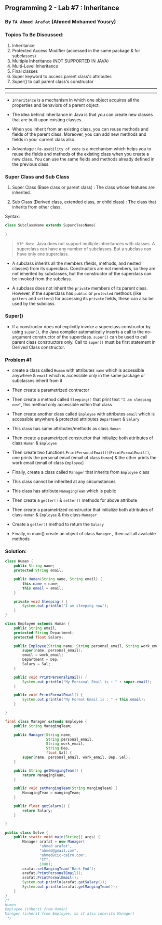 ## Programming 2 - Lab #7 : Inheritance
### By `TA Ahmed Arafat` (Ahmed Mohamed Yousry)

### Topics To Be Discussed:
1. Inheritance
2. Protected Access Modifier (accessed in the same package & for subclasses)
3. Multiple Inheritance (NOT SUPPORTED IN JAVA)
4. Multi-Level Inheritance
5. Final classes
6. Super keyword to access parent class's attributes
7. Super() to call parent class's constructor


<hr>
<hr>


- `Inheritance` is a mechanism in which one object acquires all the properties and behaviors of a parent object.

- The idea behind inheritance in Java is that you can create new classes that are built upon existing classes.

- When you inherit from an existing class, you can reuse methods and fields of the parent class. Moreover, you can add new methods and fields in your current class also.

- Advantage : `Re-usability of code` is a mechanism which helps you to reuse the fields and methods of the existing class when you create a new class. You can use the same fields and methods already defined in the previous class.



### Super Class and Sub Class

1. Super Class (Base class or parent class) : The class whose features are inherited.

2. Sub Class (Derived class, extended class, or child class) : The class that inherits from other class.

Syntax:
````java
class SubclassName extends SuperclassName{
    
}
````

> `VIP Note`: Java does not support multiple inheritances with classes. A superclass can have any number of subclasses. But a subclass can have only one superclass.

- A subclass inherits all the members (fields, methods, and nested classes) from its superclass. Constructors are not members, so they are not inherited by subclasses, but the constructor of the superclass can be invoked from the subclass.

- A subclass does not inherit the `private` members of its parent class. 
However, if the superclass has `public` or `protected` methods (like 
`getters` and `setters`) for accessing its `private` fields, these can also 
be used by the subclass.


### Super()
- If a constructor does not explicitly invoke a superclass constructor
by using `super()`, the Java compiler automatically inserts a call to
the no-argument constructor of the superclass.
`super()` can be used to call parent class constructors only.
Call to `super()` must be first statement in Derived Class constructor.



### Problem #1
- create a class called `Human` with attributes `name` which is accessible anywhere
& `email` which is accessible only in the same package or subclasses inherit from it
- Then create a parametrized contractor 
- Then create a method called `Sleeping()` that print text `"I am sleeping now"`,
this method only accessible within that class

  
- Then create another class called `Employee` with attributes `email` which is accessible anywhere
& protected attributes `Department` & `Salary` 
- This class has same attributes/methods as class `Human`
- Then create a parametrized constructor that initialize both attributes of
  class `Human` & `Employee`
- Then create two functions `PrintPersonalEmail()`/`PrintFormalEmail()`,
one prints the personal email (email of class `Human`)
& the other prints the work email (email of class `Employee`)


- Finally, create a class called `Manager` that inherits from `Employee` class
- This class cannot be inherited at any circumstances
- This class has attribute `ManagingTeam` which is public
- Then create a `getter()` & `setter()` methods for above attribute
- Then create a parametrized constructor that initialize both attributes of
  class `Human` & `Employee` & this class `Manager`
- Create a `getter()` method to return the `Salary`
- Finally, in main() create an object of class `Manager` 
, then call all available methods
### Solution:
````java
class Human {
    public String name;
    protected String email;

    public Human(String name, String email) {
        this.name = name;
        this.email = email;
    }

    private void Sleeping() {
        System.out.println("I am sleeping now");
    }
}

class Employee extends Human {
    public String email;
    protected String Department;
    protected float Salary;

    public Employee(String name, String personal_email, String work_email, String Dep, float Sal) {
        super(name, personal_email);
        email = work_email;
        Department = Dep;
        Salary = Sal;
    }

    public void PrintPersonalEmail() {
        System.out.println("My Personal Email is : " + super.email);
    }

    public void PrintFormalEmail() {
        System.out.println("My Formal Email is : " + this.email);
    }

}

final class Manager extends Employee {
    public String ManagingTeam;

    public Manager(String name,
                   String personal_email,
                   String work_email,
                   String Dep,
                   float Sal) {
        super(name, personal_email, work_email, Dep, Sal);
    }

    public String getMangingTeam() {
        return ManagingTeam;
    }

    public void setMangingTeam(String mangingTeam) {
        ManagingTeam = mangingTeam;
    }

    public float getSalary() {
        return Salary;
    }

}

public class Solve {
    public static void main(String[] args) {
        Manager arafat = new Manager(
                "ahmed arafat",
                "ahmed@gmail.com",
                "ahmed@cic-cairo.com",
                "IT",
                1000);
        arafat.setMangingTeam("Back-End");
        arafat.PrintPersonalEmail();
        arafat.PrintFormalEmail();
        System.out.println(arafat.getSalary());
        System.out.println(arafat.getMangingTeam());
    }
}
/*
Human
Employee (inherit from Human)
Manager (inherit from Employee, so it also inherits Manager)
 */
````
